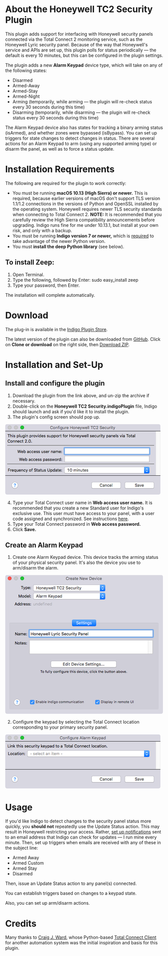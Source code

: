 About the Honeywell TC2 Security Plugin
=======================================

This plugin adds support for interfacing with Honeywell security panels connected via the Total Connect 2 monitoring service, such as the Honeywell Lyric security panel. Because of the way that Honeywell's service and APIs are set up, this plugin polls for status periodically — the default is every 10 minutes, but this can be configured in the plugin settings.

The plugin adds a new **Alarm Keypad** device type, which will take on any of the following states:

* Disarmed
* Armed-Away
* Armed-Stay
* Armed-Night
* Arming (temporarily, while arming — the plugin will re-check status every 30 seconds during this time)
* Disarming (temporarily, while disarming — the plugin will re-check status every 30 seconds during this time)

The Alarm Keypad device also has states for tracking a binary arming status (isArmed), and whether zones were bypassed (isBypass). You can set up triggers for state changes to detect changes in status. There are several actions for an Alarm Keypad to arm (using any supported arming type) or disarm the panel, as well as to force a status update. 

Installation Requirements
=========================

The following are required for the plugin to work correctly:

* You must be running **macOS 10.13 (High Sierra) or newer.** This is required, because earlier versions of macOS don't support TLS version 1.1/1.2 connections in the versions of Python and OpenSSL installed by the operating system. Honeywell requires newer TLS security standards when connecting to Total Connect 2. **NOTE:** It is recommended that you carefully review the High Sierra compatibility announcements before upgrading. Indigo runs fine for me under 10.13.1, but install at your own risk, and only with a backup.
* You must be running **Indigo version 7 or newer,** which is [required](http://wiki.indigodomo.com/doku.php?id=indigo_7_documentation:getting_started#upgrading_from_indigo_6_5_4_3_or_2) to take advantage of the newer Python version.
* You must **install the deep Python library** (see below).

## To install Zeep:

1. Open Terminal.
2. Type the following, followed by Enter: 
	sudo easy_install zeep
3. Type your password, then Enter.

The installation will complete automatically.

Download
========

The plug-in is available in the [Indigo Plugin Store](https://www.indigodomo.com/pluginstore/).

The latest version of the plugin can also be downloaded from [GitHub](https://github.com/GregSS-Dev/honeywell-tc2-indigoplugin). Click on **Clone or download** on the right side, then [Download ZIP](https://github.com/GregSS-Dev/honeywell-tc2-indigoplugin/archive/master.zip).

Installation and Set-Up
=======================

## Install and configure the plugin

1. Download the plugin from the link above, and un-zip the archive if necessary.
2. Double-click on the **Honeywell TC2 Security.indigoPlugin** file, Indigo should launch and ask if you'd like it to install the plugin.
3. The plugin's config screen should pop up. 

![Configure Honeywell TC2 Security dialog box. Type a Web access user name and a Web access password at the prompts.](https://github.com/GregSS-Dev/honeywell-tc2-indigoplugin/blob/master/images/Config.png)

4. Type your Total Connect user name in **Web access user name.** It is recommended that you create a new Standard user for Indigo's exclusive use. This user must have access to your panel, with a user code assigned and synchronized. See instructions [here](https://totalconnect.helpshift.com/a/total-connect-2-0/?l=en&s=users-and-security-codes&f=how-do-i-add-set-up-and-delete-users-user-management&p=all).
5. Type your Total Connect password in **Web access password.**
6. Click **Save.**

## Create an Alarm Keypad

1. Create one Alarm Keypad device. This device tracks the arming status of your physical security panel. It's also the device you use to arm/disarm the alarm.

![Indigo's Create New Device dialog box. Type = Honeywell TC2 Security, Model = Alarm Keypad click Settings.](https://github.com/GregSS-Dev/honeywell-tc2-indigoplugin/blob/master/images/NewAlarmKeypad.png)

2. Configure the keypad by selecting the Total Connect location corresponding to your primary security panel.

![Configure Alarm Keypad dialog. Choose a Location.](https://github.com/GregSS-Dev/honeywell-tc2-indigoplugin/blob/master/images/ConfigureAlarmKeypad.png)

Usage
=====

If you'd like Indigo to detect changes to the security panel status more quickly, you **should not** repeatedly use the Update Status action. This may result in Honeywell restricting your access. Rather, [set up notifications](https://totalconnect.helpshift.com/a/total-connect-2-0/?l=en&s=notifications&f=how-do-i-set-up-a-notification) sent to an email address that Indigo can check for updates — I run mine every minute. Then, set up triggers when emails are received with any of these in the subject line:
* Armed Away
* Armed Custom
* Armed Stay
* Disarmed

Then, issue an Update Status action to any panel(s) connected.

You can establish triggers based on changes to a keypad state.

Also, you can set up arm/disarm actions.

Credits
=======

Many thanks to [Craig J. Ward](https://midwinter.cc/), whose Python-based [Total Connect Client](https://github.com/wardcraigj/total-connect-client) for another automation system was the initial inspiration and basis for this plugin.
